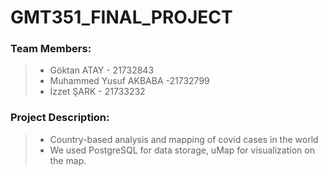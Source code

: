 # GMT351_FINAL_PROJECT

### Team Members:
 > - Göktan ATAY - 21732843
 > - Muhammed Yusuf AKBABA -21732799
 > - İzzet ŞARK - 21733232
 
### Project Description:
 > - Country-based analysis and mapping of covid cases in the world
 > - We used PostgreSQL for data storage, uMap for visualization on the map. 

